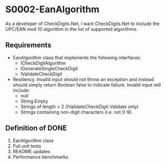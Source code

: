 # S0002-EanAlgorithm

As a developer of CheckDigits.Net, I want CheckDigits.Net to include the UPC/EAN
mod 10 algorithm in the list of supported algorithms.

## Requirements

* EanAlgorithm class that implements the following interfaces:
	- ICheckDigitAlgorithm
	- IGenerateSingleCheckDigit
	- IValidateCheckDigit
* Resiliency. Invalid input should not throw an exception and instead should simply return Boolean false to indicate failure. Invalid input will include:
	- null
	- String.Empty
	- Strings of length < 2 (IValidateCheckDigit.Validate only)
	- Strings containing non-digit characters (i.e. not 0-9).

## Definition of DONE

1. EanAlgorithm class
1. Full unit tests
1. README updates
1. Performance benchmarks